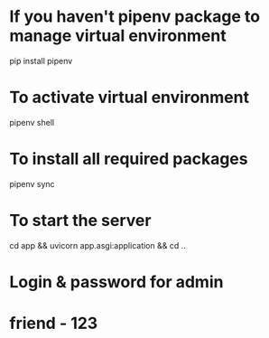 # If you haven't pipenv package to manage virtual environment
pip install pipenv

# To activate virtual environment
pipenv shell

# To install all required packages
pipenv sync

# To start the server
cd app && uvicorn app.asgi:application && cd ..


# Login & password for admin
# friend - 123